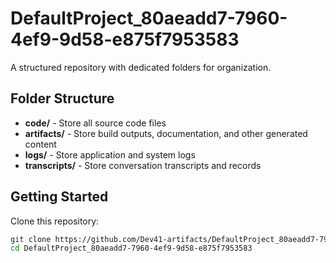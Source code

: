 # DefaultProject_80aeadd7-7960-4ef9-9d58-e875f7953583
A structured repository with dedicated folders for organization.

## Folder Structure

- **code/** - Store all source code files
- **artifacts/** - Store build outputs, documentation, and other generated content
- **logs/** - Store application and system logs
- **transcripts/** - Store conversation transcripts and records

## Getting Started

Clone this repository:
```bash
git clone https://github.com/Dev41-artifacts/DefaultProject_80aeadd7-7960-4ef9-9d58-e875f7953583
cd DefaultProject_80aeadd7-7960-4ef9-9d58-e875f7953583
```
